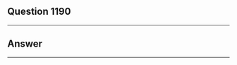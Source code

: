 Question 1190
------------------------

------------------------
Answer
------------------------

------------------------
